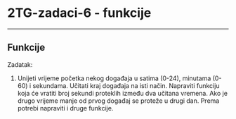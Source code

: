# 2TG-zadaci-6 - funkcije
--------------------
Funkcije
--------------------

Zadatak:

1. Unijeti vrijeme početka nekog događaja u satima (0-24), 
minutama (0-60) i sekundama. Učitati kraj događaja na isti način.
Napraviti funkciju koja će vratiti broj sekundi proteklih između
dva učitana vremena. Ako je drugo vrijeme manje od prvog događaj
se proteže u drugi dan. Prema potrebi napraviti i druge funkcije.


